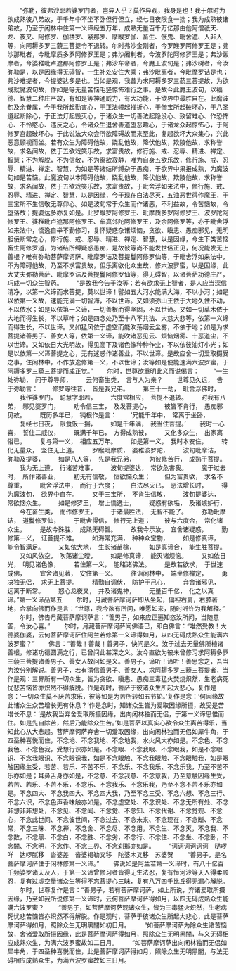 <!-- { "loadSidebar": true } -->
　　“弥勒，彼弗沙耶若婆罗门者，岂异人乎？莫作异观，我身是也！我于尔时为欲成熟彼八弟故，于千年中不坐不卧但行但立，经七日夜限食一揣；我为成熟彼诸弟故，乃至于闲林中住第一义谛经五万年，成熟无量百千万亿那由他阿僧祇天、龙、夜叉、阿修罗、伽楼罗、紧那罗、摩睺罗伽、畜生、饿鬼、毗舍遮、人非人等，向阿耨多罗三藐三菩提令不退转。尔时弗沙金刚者，今罗睺罗阿修罗王是；弗沙那毗者，今毗摩质多罗阿修罗王是；弗沙阇利者，今波罗陀阿修罗王是；弗沙跋摩者，今婆稚毗卢遮那阿修罗王是；弗沙车帝者，今魔王波旬是；弗沙树者，今汝弥勒是，以是因缘得无碍智，一生补处安住大乘；弗沙毗离者，今毗摩罗诘是也；弗沙难提者，今提婆达多是也。当如是观，我昔为求阿耨多罗三藐三菩提故，为欲成就魔波旬故，作如是等无量苦恼毛竖惊怖难行之事。是故今此魔王波旬，以福德、智慧二种庄严故，有如是等神通威力，有大功能，于欲界中最胜自在。此魔波旬及余眷属，今于我所起勤害心，于正法幢起推折心，于僧宝所起破坏心，于八圣道起断除心，于正法灯起毁灭心，于诸众生一切善法起隐没心、致留难心、作恐怖心、不怜愍心、违反之心，令诸众生退舍善道堕恶趣心，于诸龙众起惊怖心，于阿修罗宫起破坏心，于此说法大众会所欲障碍故而来至此，复起欲坏大众集心，兴此恶意顾视而坐。若有众生为障碍他故，娆乱他故，降伏他故，欺陵他故，求称誉故，求名闻故，依于五欲戏笑乐故，求富贵故，修行施、戒、忍辱、精进、禅定、智慧；不为解脱，不为信敬，不为离欲寂静，唯为自身五欲乐故，修行施、戒、忍辱、精进、禅定、智慧，为如是等诸结所缚杂于愚痴，于欲界中果报成熟，为魔波旬如是苦恼。此魔波旬以本障碍他故，娆乱他故，降伏他故，欺陵他故，求称誉故，求名闻故，依于五欲戏笑乐故，求富贵故，于毗舍浮如来法中，修行施、戒、忍辱、精进、禅定、智慧，以是因缘，今于现在白法尽灭，五浊恶世得作魔王，于三宝所不生信敬无尊仰心。如是波旬常于众生而作诸恶，不利益故，令苦恼故，令堕落故；提婆达多亦复如是。此罗睺罗阿修罗王、毗摩质多罗阿修罗王、波罗陀阿修罗王、婆稚毗卢遮那阿修罗王、牟真邻陀阿修罗王，及余阿修罗等，亦于毗舍浮如来法中，憍逸自举不勤修习，复怀疑惑杂诸烦恼，贪欲、瞋恚、愚痴邪见，无明胆佞断常之心，修行施、戒、忍辱、精进、禅定、智慧，以是因缘，今生下类苦恼畜生阿修罗道，为诸结所缚疑惑愚痴，是故彼等尚不能发世俗正见，何况能发无上善根？唯有弥勒菩萨摩诃萨、毗摩罗诘及菩提鬘阿修罗仙等，于毗舍浮如来法中，不为障碍他故，乃至不求富贵故，但乐离欲化众生故，修六波罗蜜，以是因缘，此大丈夫弥勒菩萨、毗摩罗诘及菩提鬘阿修罗仙等，得无碍智，以诸菩萨功德庄严，巧成一切众生智药。
　　“是故我今告于汝等：若有欲求无上智者，是人应当深信清净，以第一义谛而求菩提，莫以世谛！譬如五大河水能满大海，不以小河；如是以依第一义故，速能充满一切智海，不以世谛。又如须弥山王依于大地久住不动，不以依水；如是以依第一义谛，一切善根而得坚固，不以世谛。又如一切草木依于大地而得生长，不以草叶；如是四念处乃至十八不共法、大慈大悲等，依第一义谛而得生长，不以世谛。又如猛风依于虚空而能吹荡烟云尘雾，不依于地；如是为求菩提诸善男子、善女人等，依第一义谛，能吹诸恶见云、烦恼烟雾、十恶道尘，不以世谛。又如依日大光明故，得见高下及诸色像种种作业，不以依彼油灯小光；如是以依第一义谛菩提之心，无有迷惑作诸善业，不以世谛。是故应舍一切爱取摄受之事，住闲林中，不作放逸修第一义，不以世谛；汝等如是便能速满六波罗蜜，于阿耨多罗三藐三菩提而成正觉。”
　　尔时，世尊欲重明此义而说偈言：
　　“一生处弥勒，　问于尊导师，
　　云何畜生类，　言与人为亲？
　　世尊见久远，　告于弥勒言：
　　修罗等往昔，　皆是我兄弟。
　　第三十一劫，　毗舍浮佛时，
　　我作婆罗门，　聪慧字耶若，
　　六度常相应，　菩提不退转。
　　时我有八弟，　邪见婆罗门，
　　劝令信三宝，　及发菩提心，
　　彼皆不肯行，　愚痴邪见故。
　　既历多年已，　钝根作是言：
　　‘兄能千年中，　常离于坐卧，
　　复经七日夜，　限食饭一揣，
　　如是千年满，　我当住菩提。’
　　我时一心喜，　誓住二威仪，
　　既满千年已，　方得成熟彼，
　　又化多众生，　出家离俗已，
　　复与第一义，　相应五万年。
　　如是第一义，　我时本安住，
　　转化无量众，　坚住无上道。
　　罗睺毗摩质，　婆稚波罗陀，
　　波旬毗摩诘，　弥勒及提婆，
　　如是八人等，　先是我兄弟，
　　为彼修苦行，　成熟于菩提。
　　我为无上道，　行诸苦难事，
　　波旬提婆达，　常欲危害我。
　　魔于过去时，　所作诸善业，
　　初无有信敬，　恒欲恼众生；
　　但为富贵欲，　求名不尊重，
　　毗舍浮法中，　而行于六度；
　　白法尽灭已，　恶法增长时，
　　得为魔波旬，　欲界中自在。
　　又于三宝所，　不肯生信敬，
　　波旬提婆达，　常欲恼众生。
　　如是修罗王，　增上憍逸士，
　　疑惑有欲垢，　及诸嫉妒行，
　　今在畜生类，　而作修罗王，
　　于诸最胜法，　无智不能了。
　　弥勒毗摩诘，　道鬘修罗仙，
　　于毗舍得信，　修行无上道；
　　彼与六度合，　常化诸众生，
　　是故今殊胜，　成熟无碍智。
　　故我今示汝，　宜舍诸疑惑，
　　勤修第一义，　证菩提不难。
　　如海常充满，　种种众宝物，
　　如是修真谛，　能令智满足。
　　又如依大地，　生长诸苗稼，
　　如是真谛合，　能生胜菩提。
　　又如风依空，　吹荡诸尘曀，
　　如是修真谛，　能灭诸烦恼。
　　又如依日光，　明见诸色像，
　　若住第一义，　能睹诸佛法。
　　是故若欲求，　于世速成佛，
　　宜舍诸见著，　安住第一义。
　　往诣闲林中，　端坐修禅定，
　　勇决独无侣，　求无上菩提。
　　精勤自调伏，　防护于己心，
　　弃舍诸邪见，　远离于断常。
　　怒心龙夜叉，　并及诸鬼神，
　　无量百千亿，　化之以真谛。”第一义谛品第五
　　尔时，月藏菩萨摩诃萨即从坐起，偏袒右肩，右膝著地，合掌向佛而作是言：“世尊，我今欲有所问，唯愿如来，随时听许为我解释。”
　　尔时，佛告月藏菩萨摩诃萨言：“善男子，如来应正遍知恣汝所问，当随意答，令汝心喜。”
　　尔时，月藏菩萨摩诃萨闻佛语已，即白佛言：“唯然受教！大德婆伽婆，云何菩萨摩诃萨住阿兰若修第一义谛得如月，以四无碍成熟众生能满六波罗蜜？”
　　佛言：“善哉！善哉！善男子，快问是义。汝于过去无量佛所植诸善根，修诸功德圆满之行，已曾问此甚深之义。汝今直欲为彼未曾修习求阿耨多罗三藐三菩提诸善男子、善女人故问如是义。善男子，谛听！谛听！善思念之，吾当为汝分别解说。善男子，若有清信善男子、善女人，求阿耨多罗三藐三菩提者，当作是观：三界所有一切众生，皆为贪欲、瞋恚、愚痴三毒猛火焚烧炽然，生老病死忧悲苦恼皆亦炽然不得解脱。作是观时，菩萨于彼诸众生所起大悲心，复作是念：‘一切众生莫不厌苦求乐，彼等如是为苦所转如五节轮。’复作是念：‘何因缘故此诸众生众苦增长无有休息？’作是念时，知诸众生皆为爱取因缘所摄，故受是苦增长不息：‘是故我当弃舍爱取所摄因缘，出向闲林独而无侣，于第一义谛思惟而住。如是先自除苦，然后乃能除众生苦。’如是菩萨以真实心欲令众生离苦得乐，当知此心从大悲起。菩萨摩诃萨弃舍一切爱取因缘，出向闲林独而无侣如犀牛角，于四圣种喜悦而住，不念地、不念我地、不念地我，水火风大亦如是。不念色、不念我色、不念色我，受想行识亦如是。不念眼、不念我眼、不念眼我，如是不念眼识、不念我眼识、不念眼识我，如是不念眼触、不念我眼触、不念眼触我，如是眼触因缘生受，若苦、若乐、不苦不乐，不念乐、不念我乐、不念乐我，乃至不苦不乐亦如是；耳鼻舌身亦如是，不念意、不念我意、不念意我，乃至意触因缘生受，若苦、若乐、不苦不乐，不念乐、不念我乐、不念乐我，乃至不念不苦不乐亦如是。不念四大、不念我四大、不念四大我，乃至不念三受、不念六想、不念三行、不念六识，不念色声香味触亦如是。不念虚空处、不念识处、不念无所有处、不念非想非非想处，不念见、不念闻、不念觉、不念知、不念代谢、不念觉观、不念心，不念此世间、不念彼世间，不念过去、不念未来、不念现在，不念断、不念常，不念三昧、不念禅，不念舍、不念尽、不念用，不念生、不念灭，不念我、不念数，不念黑、不念白，不念胜、不念劣，不念行、不念住、不念坐、不念卧，不念闇、不念明，不念作、不念三界、不念刹那亦如是。
　　“诃诃诃诃诃诃　哒啰咩　达啰腻移　沓婆差　沓婆褐勒叉移　陀婆木叉移　苏婆贺
　　“善男子，是名菩萨摩诃萨住于闲林修第一义谛。”
　　佛说如是阿兰若第一义谛时，有八十亿百千频婆罗诸天及人，于第一义谛曾修习者皆得无生法忍，复有恒河沙等天人得柔顺忍，复有过虚空量诸众生等得不忘菩提心三昧，复有八万四千比丘得无漏心解脱。
　　尔时，世尊复作是言：“善男子，若有菩萨摩诃萨，如上所说，弃诸爱取所摄因缘，乃至如我所说修第一义谛时，云何菩萨摩诃萨得如月，以四无碍成熟众生能满六波罗蜜？
　　“善男子，如菩萨摩诃萨观诸众生，皆为三毒猛火炽然，生老病死忧悲苦恼皆亦炽然不得解脱。作是观时，菩萨于彼诸众生所起大悲心，此是菩萨摩诃萨得如月，照除众生无明黑闇如初日月。
　　“如菩萨摩诃萨为除众生诸苦恼故，舍诸爱取所摄因缘，此是菩萨摩诃萨得如月，照除众生无明黑闇，与义无碍相应成熟众生，为满六波罗蜜故如二日月。
　　“如菩萨摩诃萨出向闲林独而无侣如犀牛角，于四圣种喜悦而住，此是菩萨摩诃萨得如月，照除众生无明黑闇，与法无碍相应成熟众生，为满六波罗蜜故如三日月。
